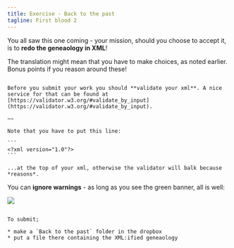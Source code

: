 ```yaml
---
title: Exercise - Back to the past
tagline: First blood 2
---
```


You all saw this one coming - your mission, should you choose to accept it, is to **redo the geneaology in XML**!

The translation might mean that you have to make choices, as noted earlier. Bonus points if you reason around these!

~~~

Before you submit your work you should **validate your xml**. A nice service for that can be found at [https://validator.w3.org/#validate_by_input](https://validator.w3.org/#validate_by_input).

~~

Note that you have to put this line:

```
<?xml version="1.0"?>
```

...at the top of your xml, otherwise the validator will balk because *reasons*.

~~~

You can **ignore warnings** - as long as you see the green banner, all is well:

![](resources/images/validation.png)

~~~

To submit;

* make a `Back to the past` folder in the dropbox
* put a file there containing the XML:ified geneaology
